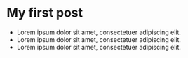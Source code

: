 # My first post
- Lorem ipsum dolor sit amet, consectetuer adipiscing elit.
- Lorem ipsum dolor sit amet, consectetuer adipiscing elit.
- Lorem ipsum dolor sit amet, consectetuer adipiscing elit.
